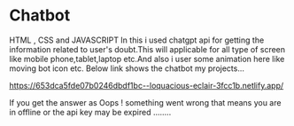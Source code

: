 # Chatbot
HTML , CSS and JAVASCRIPT
In this i used chatgpt api for getting the information related to user's doubt.This will applicable for all type of screen like mobile phone,tablet,laptop etc.And also i user some animation here like moving bot icon etc. 
Below link shows the chatbot  my projects...

https://653dca5fde07b0246dbdf1bc--loquacious-eclair-3fcc1b.netlify.app/

If you get the answer as Oops ! something went wrong that means you are in offline or the api key may be expired ........
